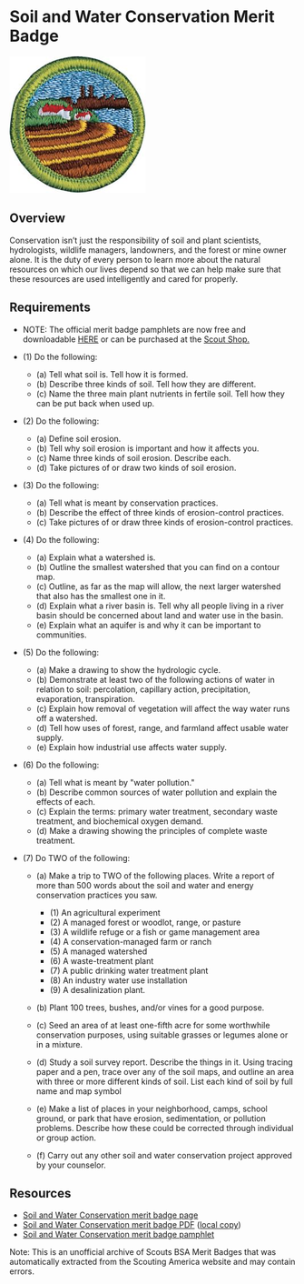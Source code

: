 

# Soil and Water Conservation Merit Badge

![Soil and Water Conservation Merit Badge](images/soil-and-water-conservation-merit-badge.jpg)

## Overview



Conservation isn’t just the responsibility of soil and plant scientists, hydrologists, wildlife managers, landowners, and the forest or mine owner alone. It is the duty of every person to learn more about the natural resources on which our lives depend so that we can help make sure that these resources are used intelligently and cared for properly.

## Requirements

* NOTE:  The official merit badge pamphlets are now free and downloadable  [HERE](https://filestore.scouting.org/filestore/Merit_Badge_ReqandRes/Pamphlets/Soil%20and%20Water%20Conservation.pdf) or can be purchased at the [Scout Shop.](https://www.scoutshop.org/)
* (1) Do the following:
    * (a) Tell what soil is. Tell how it is formed.
    * (b) Describe three kinds of soil. Tell how they are different.
    * (c) Name the three main plant nutrients in fertile soil. Tell how they can be put back when used up.


* (2) Do the following:
    * (a) Define soil erosion.
    * (b) Tell why soil erosion is important and how it affects you.
    * (c) Name three kinds of soil erosion. Describe each.
    * (d) Take pictures of or draw two kinds of soil erosion.


* (3) Do the following:
    * (a) Tell what is meant by conservation practices.
    * (b) Describe the effect of three kinds of erosion-control practices.
    * (c) Take pictures of or draw three kinds of erosion-control practices.


* (4) Do the following:
    * (a) Explain what a watershed is.
    * (b) Outline the smallest watershed that you can find on a contour map.
    * (c) Outline, as far as the map will allow, the next larger watershed that also has the smallest one in it.
    * (d) Explain what a river basin is. Tell why all people living in a river basin should be concerned about land and water use in the basin.
    * (e) Explain what an aquifer is and why it can be important to communities.


* (5) Do the following:
    * (a) Make a drawing to show the hydrologic cycle.
    * (b) Demonstrate at least two of the following actions of water in relation to soil: percolation, capillary action, precipitation, evaporation, transpiration.
    * (c) Explain how removal of vegetation will affect the way water runs off a watershed.
    * (d) Tell how uses of forest, range, and farmland affect usable water supply.
    * (e) Explain how industrial use affects water supply.


* (6) Do the following:
    * (a) Tell what is meant by "water pollution."
    * (b) Describe common sources of water pollution and explain the effects of each.
    * (c) Explain the terms: primary water treatment, secondary waste treatment, and biochemical oxygen demand.
    * (d) Make a drawing showing the principles of complete waste treatment.


* (7) Do TWO of the following:
    * (a) Make a trip to TWO of the following places. Write a report of more than 500 words about the soil and water and energy conservation practices you saw.
        * (1) An agricultural experiment
        * (2) A managed forest or woodlot, range, or pasture
        * (3) A wildlife refuge or a fish or game management area
        * (4) A conservation-managed farm or ranch
        * (5) A managed watershed
        * (6) A waste-treatment plant
        * (7) A public drinking water treatment plant
        * (8) An industry water use installation
        * (9) A desalinization plant.


    * (b) Plant 100 trees, bushes, and/or vines for a good purpose.
    * (c) Seed an area of at least one-fifth acre for some worthwhile conservation purposes, using suitable grasses or legumes alone or in a mixture.
    * (d) Study a soil survey report. Describe the things in it. Using tracing paper and a pen, trace over any of the soil maps, and outline an area with three or more different kinds of soil. List each kind of soil by full name and map symbol
    * (e) Make a list of places in your neighborhood, camps, school ground, or park that have erosion, sedimentation, or pollution problems. Describe how these could be corrected through individual or group action.
    * (f) Carry out any other soil and water conservation project approved by your counselor.




## Resources

- [Soil and Water Conservation merit badge page](https://www.scouting.org/merit-badges/soil-and-water-conservation/)
- [Soil and Water Conservation merit badge PDF](https://filestore.scouting.org/filestore/Merit_Badge_ReqandRes/Pamphlets/Soil%20and%20Water%20Conservation.pdf) ([local copy](files/soil-and-water-conservation-merit-badge.pdf))
- [Soil and Water Conservation merit badge pamphlet](https://www.scoutshop.org/soil-water-conservation-merit-badge-pamphlet-649768.html)

Note: This is an unofficial archive of Scouts BSA Merit Badges that was automatically extracted from the Scouting America website and may contain errors.